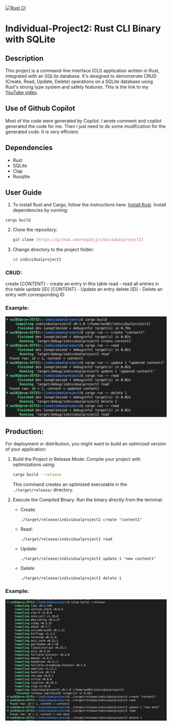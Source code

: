 [![Rust CI](https://github.com/nogibjj/individualproject2/actions/workflows/rust_build.yml/badge.svg)](https://github.com/nogibjj/individualproject2/actions/workflows/rust_build.yml)
# Individual-Project2: Rust CLI Binary with SQLite

## Description
This project is a command-line interface (CLI) application written in Rust, integrated with an SQLite database. It's designed to demonstrate CRUD (Create, Read, Update, Delete) operations on a SQLite database using Rust's strong type system and safety features. This is the link to my [YouTube video](https://youtu.be/-kfbU7d7e8k).

## Use of Github Copilot
Most of the code were generated by Copilot. I wrote comment and copilot generated the code for me. Then i just need to do some modification for the generated code. It is very efficient.

## Dependencies
- Rust
- SQLite
- Clap
- Rusqlite

## User Guide
1. To install Rust and Cargo, follow the instructions here: [Install Rust](https://www.rust-lang.org/tools/install).
Install dependencies by running:
  ```
  cargo build
  ```
2. Clone the repository:
   ```sh
   git clone [https://github.com/nogibjj/individualproject2]
   ```
3. Change directory to the project folder:
   ```sh
   cd individualproject2
   ```

### CRUD:
create [CONTENT] - create an entry in this table
read - read all entries in this table
update [ID] [CONTENT] - Update an entry
delete [ID] - Delete an entry with corresponding ID

### Example:
![Example](example.png)

## Production:
For deployment or distribution, you might want to build an optimized version of your application:

1. Build the Project in Release Mode:
   Compile your project with optimizations using:
   ```sh
   cargo build --release
   ```
   This command creates an optimized executable in the `./target/release/` directory.

2. Execute the Compiled Binary: 
   Run the binary directly from the terminal:
   - Create:
     ```
     ./target/release/individualproject2 create "content1"
     ```
   - Read:
     ```
     ./target/release/individualproject2 read
     ```
   - Update:
     ```
     ./target/release/individualproject2 update 1 "new content1"
     ```
   - Delete:
     ```
     ./target/release/individualproject2 delete 1
     ```  
  
### Example:
![Production example](example1.png)
